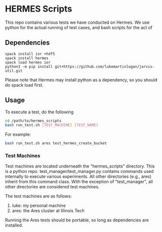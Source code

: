 # HERMES Scripts

This repo contains various tests we have conducted on Hermes.
We use python for the actual running of test cases, and bash scripts
for the act of 

## Dependencies
```
spack install ior +hdf5
spack install hermes
spack load hermes ior
python3 -m pip install git+https://github.com/lukemartinlogan/jarvis-util.git
```

Please note that Hermes may install python as a dependency, so you
should do spack load first.

## Usage

To execute a test, do the following
```bash
cd /path/to/hermes_scripts
bash run_test.sh [TEST_MACHINE] [TEST_NAME]
```

For example:
```bash
bash run_test.sh ares test_hermes_create_bucket
```

### Test Machines
Test machines are located underneath the "hermes_scripts" directory.
This is a python repo. test_manager/test_manager.py contains commands 
used internally to execute various experiments. All other 
directories (e.g., ares) inherit from this command class. With the
exception of "test_manager", all other directories are considered
test machines.

The test machines are as follows:
1. luke: my personal machine
2. ares: the Ares cluster at Illinois Tech

Running the Ares tests should be portable, so long as dependencies are
installed.
